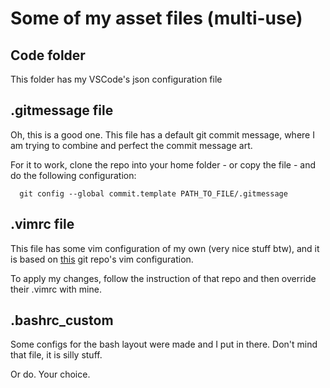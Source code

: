 # Some of my asset files (multi-use)

## Code folder

This folder has my VSCode's json configuration file

## .gitmessage file

Oh, this is a good one. This file has a default git commit message, where I am trying to combine and perfect the commit message art.

For it to work, clone the repo into your home folder - or copy the file - and do the following configuration:
```git
  git config --global commit.template PATH_TO_FILE/.gitmessage
```

## .vimrc file

This file has some vim configuration of my own (very nice stuff btw), and it is based on [this](https://gitlab.com/lappis-unb/tools/vim/lappis_vimrc) git repo's vim configuration.

To apply my changes, follow the instruction of that repo and then override their .vimrc with mine.

## .bashrc_custom

Some configs for the bash layout were made and I put in there. Don't mind that file, it is silly stuff.

Or do. Your choice.
